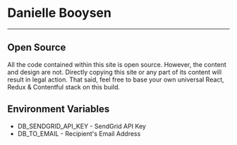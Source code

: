# Danielle Booysen

---

## Open Source

All the code contained within this site is open source. However, the content and design are not. Directly copying this site or any part of its content will result in legal action. That said, feel free to base your own universal React, Redux & Contentful stack on this build.

## Environment Variables

- DB_SENDGRID_API_KEY - SendGrid API Key
- DB_TO_EMAIL - Recipient's Email Address
